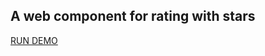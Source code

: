 ## A web component for rating with stars

[RUN DEMO](https://kooiinc.github.io/es-web-components/StarRating/Demo/)